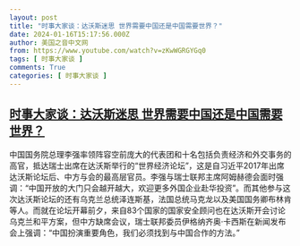 ```yaml
---
layout: post
title: "时事大家谈：达沃斯迷思 世界需要中国还是中国需要世界？"
date: 2024-01-16T15:17:56.000Z
author: 美国之音中文网
from: https://www.youtube.com/watch?v=zKwWGRGYGq0
tags: [ 时事大家谈 ]
comments: True
categories: [ 时事大家谈 ]
---
```

<!--1705418276000-->
[时事大家谈：达沃斯迷思 世界需要中国还是中国需要世界？](https://www.youtube.com/watch?v=zKwWGRGYGq0)
------

<div>
中国国务院总理李强率领阵容空前庞大的代表团和十名包括负责经济和外交事务的高官，抵达瑞士出席在达沃斯举行的“世界经济论坛”，这是自习近平2017年出席达沃斯论坛后、中方与会的最高层官员。李强与瑞士联邦主席阿姆赫德会面时强调：“中国开放的大门只会越开越大，欢迎更多外国企业赴华投资”。而其他参与这次达沃斯论坛的还有乌克兰总统泽连斯基，法国总统马克龙以及美国国务卿布林肯等人。而就在论坛开幕前夕，来自83个国家的国家安全顾问也在达沃斯开会讨论乌克兰和平方案，但中方缺席会议，瑞士联邦委员伊格纳齐奥·卡西斯在新闻发布会上强调：“中国扮演重要角色，我们必须找到与中国合作的方法。”
</div>
